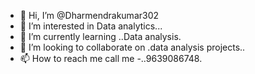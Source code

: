 - 👋 Hi, I’m @Dharmendrakumar302
- 👀 I’m interested in Data analytics...
- 🌱 I’m currently learning ..Data analysis.
- 💞️ I’m looking to collaborate on .data analysis projects..
- 📫 How to reach me call me -..9639086748.

<!---
Dharmendrakumar302/Dharmendrakumar302 is a ✨ special ✨ repository because its `README.md` (this file) appears on your GitHub profile.
You can click the Preview link to take a look at your changes.
--->
